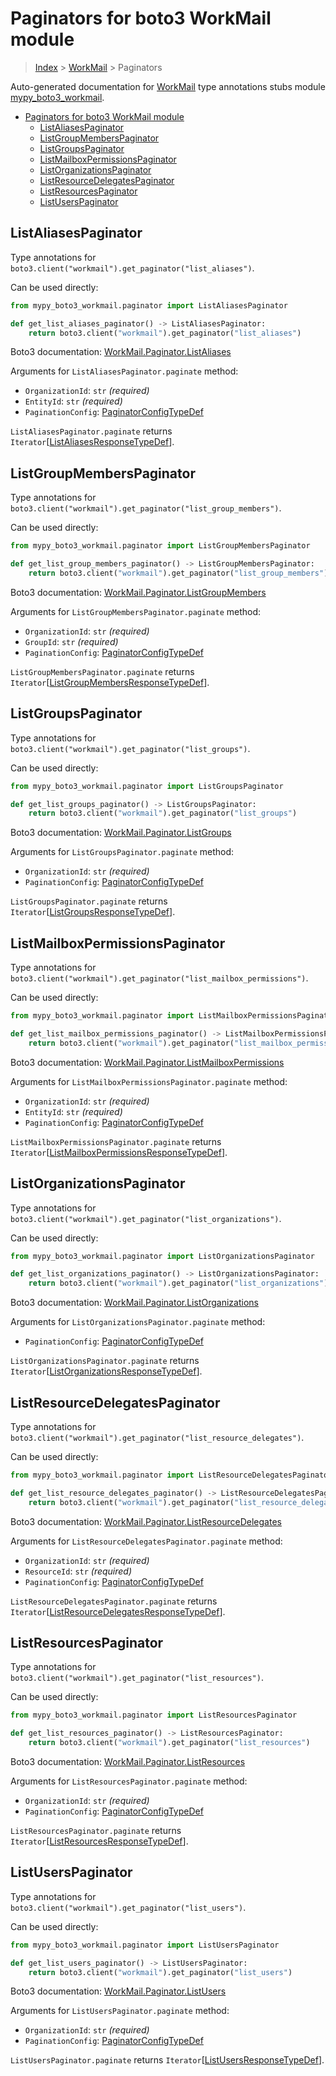 # Paginators for boto3 WorkMail module

> [Index](..) > [WorkMail](.) > Paginators

Auto-generated documentation for
[WorkMail](https://boto3.amazonaws.com/v1/documentation/api/1.17.75/reference/services/workmail.html#WorkMail)
type annotations stubs module
[mypy_boto3_workmail](https://pypi.org/project/mypy-boto3-workmail/).

- [Paginators for boto3 WorkMail module](#paginators-for-boto3-workmail-module)
  - [ListAliasesPaginator](#listaliasespaginator)
  - [ListGroupMembersPaginator](#listgroupmemberspaginator)
  - [ListGroupsPaginator](#listgroupspaginator)
  - [ListMailboxPermissionsPaginator](#listmailboxpermissionspaginator)
  - [ListOrganizationsPaginator](#listorganizationspaginator)
  - [ListResourceDelegatesPaginator](#listresourcedelegatespaginator)
  - [ListResourcesPaginator](#listresourcespaginator)
  - [ListUsersPaginator](#listuserspaginator)

## ListAliasesPaginator

Type annotations for `boto3.client("workmail").get_paginator("list_aliases")`.

Can be used directly:

```python
from mypy_boto3_workmail.paginator import ListAliasesPaginator

def get_list_aliases_paginator() -> ListAliasesPaginator:
    return boto3.client("workmail").get_paginator("list_aliases")
```

Boto3 documentation:
[WorkMail.Paginator.ListAliases](https://boto3.amazonaws.com/v1/documentation/api/1.17.75/reference/services/workmail.html#WorkMail.Paginator.ListAliases)

Arguments for `ListAliasesPaginator.paginate` method:

- `OrganizationId`: `str` *(required)*
- `EntityId`: `str` *(required)*
- `PaginationConfig`:
  [PaginatorConfigTypeDef](./type_defs.md#paginatorconfigtypedef)

`ListAliasesPaginator.paginate` returns
`Iterator`\[[ListAliasesResponseTypeDef](./type_defs.md#listaliasesresponsetypedef)\].

## ListGroupMembersPaginator

Type annotations for
`boto3.client("workmail").get_paginator("list_group_members")`.

Can be used directly:

```python
from mypy_boto3_workmail.paginator import ListGroupMembersPaginator

def get_list_group_members_paginator() -> ListGroupMembersPaginator:
    return boto3.client("workmail").get_paginator("list_group_members")
```

Boto3 documentation:
[WorkMail.Paginator.ListGroupMembers](https://boto3.amazonaws.com/v1/documentation/api/1.17.75/reference/services/workmail.html#WorkMail.Paginator.ListGroupMembers)

Arguments for `ListGroupMembersPaginator.paginate` method:

- `OrganizationId`: `str` *(required)*
- `GroupId`: `str` *(required)*
- `PaginationConfig`:
  [PaginatorConfigTypeDef](./type_defs.md#paginatorconfigtypedef)

`ListGroupMembersPaginator.paginate` returns
`Iterator`\[[ListGroupMembersResponseTypeDef](./type_defs.md#listgroupmembersresponsetypedef)\].

## ListGroupsPaginator

Type annotations for `boto3.client("workmail").get_paginator("list_groups")`.

Can be used directly:

```python
from mypy_boto3_workmail.paginator import ListGroupsPaginator

def get_list_groups_paginator() -> ListGroupsPaginator:
    return boto3.client("workmail").get_paginator("list_groups")
```

Boto3 documentation:
[WorkMail.Paginator.ListGroups](https://boto3.amazonaws.com/v1/documentation/api/1.17.75/reference/services/workmail.html#WorkMail.Paginator.ListGroups)

Arguments for `ListGroupsPaginator.paginate` method:

- `OrganizationId`: `str` *(required)*
- `PaginationConfig`:
  [PaginatorConfigTypeDef](./type_defs.md#paginatorconfigtypedef)

`ListGroupsPaginator.paginate` returns
`Iterator`\[[ListGroupsResponseTypeDef](./type_defs.md#listgroupsresponsetypedef)\].

## ListMailboxPermissionsPaginator

Type annotations for
`boto3.client("workmail").get_paginator("list_mailbox_permissions")`.

Can be used directly:

```python
from mypy_boto3_workmail.paginator import ListMailboxPermissionsPaginator

def get_list_mailbox_permissions_paginator() -> ListMailboxPermissionsPaginator:
    return boto3.client("workmail").get_paginator("list_mailbox_permissions")
```

Boto3 documentation:
[WorkMail.Paginator.ListMailboxPermissions](https://boto3.amazonaws.com/v1/documentation/api/1.17.75/reference/services/workmail.html#WorkMail.Paginator.ListMailboxPermissions)

Arguments for `ListMailboxPermissionsPaginator.paginate` method:

- `OrganizationId`: `str` *(required)*
- `EntityId`: `str` *(required)*
- `PaginationConfig`:
  [PaginatorConfigTypeDef](./type_defs.md#paginatorconfigtypedef)

`ListMailboxPermissionsPaginator.paginate` returns
`Iterator`\[[ListMailboxPermissionsResponseTypeDef](./type_defs.md#listmailboxpermissionsresponsetypedef)\].

## ListOrganizationsPaginator

Type annotations for
`boto3.client("workmail").get_paginator("list_organizations")`.

Can be used directly:

```python
from mypy_boto3_workmail.paginator import ListOrganizationsPaginator

def get_list_organizations_paginator() -> ListOrganizationsPaginator:
    return boto3.client("workmail").get_paginator("list_organizations")
```

Boto3 documentation:
[WorkMail.Paginator.ListOrganizations](https://boto3.amazonaws.com/v1/documentation/api/1.17.75/reference/services/workmail.html#WorkMail.Paginator.ListOrganizations)

Arguments for `ListOrganizationsPaginator.paginate` method:

- `PaginationConfig`:
  [PaginatorConfigTypeDef](./type_defs.md#paginatorconfigtypedef)

`ListOrganizationsPaginator.paginate` returns
`Iterator`\[[ListOrganizationsResponseTypeDef](./type_defs.md#listorganizationsresponsetypedef)\].

## ListResourceDelegatesPaginator

Type annotations for
`boto3.client("workmail").get_paginator("list_resource_delegates")`.

Can be used directly:

```python
from mypy_boto3_workmail.paginator import ListResourceDelegatesPaginator

def get_list_resource_delegates_paginator() -> ListResourceDelegatesPaginator:
    return boto3.client("workmail").get_paginator("list_resource_delegates")
```

Boto3 documentation:
[WorkMail.Paginator.ListResourceDelegates](https://boto3.amazonaws.com/v1/documentation/api/1.17.75/reference/services/workmail.html#WorkMail.Paginator.ListResourceDelegates)

Arguments for `ListResourceDelegatesPaginator.paginate` method:

- `OrganizationId`: `str` *(required)*
- `ResourceId`: `str` *(required)*
- `PaginationConfig`:
  [PaginatorConfigTypeDef](./type_defs.md#paginatorconfigtypedef)

`ListResourceDelegatesPaginator.paginate` returns
`Iterator`\[[ListResourceDelegatesResponseTypeDef](./type_defs.md#listresourcedelegatesresponsetypedef)\].

## ListResourcesPaginator

Type annotations for
`boto3.client("workmail").get_paginator("list_resources")`.

Can be used directly:

```python
from mypy_boto3_workmail.paginator import ListResourcesPaginator

def get_list_resources_paginator() -> ListResourcesPaginator:
    return boto3.client("workmail").get_paginator("list_resources")
```

Boto3 documentation:
[WorkMail.Paginator.ListResources](https://boto3.amazonaws.com/v1/documentation/api/1.17.75/reference/services/workmail.html#WorkMail.Paginator.ListResources)

Arguments for `ListResourcesPaginator.paginate` method:

- `OrganizationId`: `str` *(required)*
- `PaginationConfig`:
  [PaginatorConfigTypeDef](./type_defs.md#paginatorconfigtypedef)

`ListResourcesPaginator.paginate` returns
`Iterator`\[[ListResourcesResponseTypeDef](./type_defs.md#listresourcesresponsetypedef)\].

## ListUsersPaginator

Type annotations for `boto3.client("workmail").get_paginator("list_users")`.

Can be used directly:

```python
from mypy_boto3_workmail.paginator import ListUsersPaginator

def get_list_users_paginator() -> ListUsersPaginator:
    return boto3.client("workmail").get_paginator("list_users")
```

Boto3 documentation:
[WorkMail.Paginator.ListUsers](https://boto3.amazonaws.com/v1/documentation/api/1.17.75/reference/services/workmail.html#WorkMail.Paginator.ListUsers)

Arguments for `ListUsersPaginator.paginate` method:

- `OrganizationId`: `str` *(required)*
- `PaginationConfig`:
  [PaginatorConfigTypeDef](./type_defs.md#paginatorconfigtypedef)

`ListUsersPaginator.paginate` returns
`Iterator`\[[ListUsersResponseTypeDef](./type_defs.md#listusersresponsetypedef)\].
